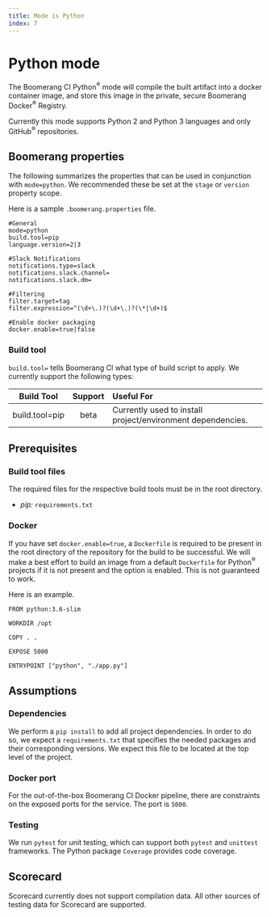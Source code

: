 ```yaml
---
title: Mode is Python
index: 7
---
```


# Python mode

The Boomerang CI Python<sup>®</sup> mode will compile the built artifact into a docker container image, and store this image in the private, secure Boomerang Docker<sup>®</sup> Registry.

Currently this mode supports Python 2 and Python 3 languages and only GitHub<sup>®</sup> repositories.

## Boomerang properties

The following summarizes the properties that can be used in conjunction with `mode=python`. We recommended these be set at the `stage` or `version` property scope.

Here is a sample `.boomerang.properties` file.

```
#General
mode=python
build.tool=pip
language.version=2|3

#Slack Notifications
notifications.type=slack
notifications.slack.channel=
notifications.slack.dm=

#Filtering
filter.target=tag
filter.expression=^(\d+\.)?(\d+\.)?(\*|\d+)$

#Enable docker packaging
docker.enable=true|false
```

### Build tool

`build.tool=` tells Boomerang CI what type of build script to apply. We currently support the following types:

| **Build Tool** | **Support** |                       **Useful For**                        |
| :------------: | :---------: | :--------------------------------------------------------- |
| build.tool=pip |    beta     | Currently used to install project/environment dependencies. |

## Prerequisites

### Build tool files

The required files for the respective build tools must be in the root directory.

- _pip:_ `requirements.txt`

### Docker

If you have set `docker.enable=true`, a `Dockerfile` is required to be present in the root directory of the repository for the build to be successful. We will make a best effort to build an image from a default `Dockerfile` for Python<sup>®</sup> projects if it is not present and the option is enabled. This is not guaranteed to work.

Here is an example. 

```
FROM python:3.6-slim

WORKDIR /opt

COPY . .

EXPOSE 5000

ENTRYPOINT ["python", "./app.py"]
```

## Assumptions

### Dependencies

We perform a `pip install` to add all project dependencies. In order to do so, we expect a `requirements.txt` that specifies the needed packages and their corresponding versions. We expect this file to be located at the top level of the project.

### Docker port

For the out-of-the-box Boomerang CI Docker pipeline, there are constraints on the exposed ports for the service. The port is `5000`.

### Testing

We run `pytest` for unit testing, which can support both `pytest` and `unittest` frameworks. The Python package `Coverage` provides code coverage.

## Scorecard

Scorecard currently does not support compilation data. All other sources of testing data for Scorecard are supported.
